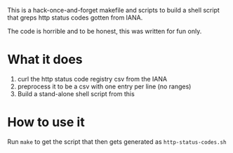 This is a hack-once-and-forget makefile and scripts to build a shell script that greps http status codes gotten from IANA.

The code is horrible and to be honest, this was written for fun only.

# What it does
1. curl the http status code registry csv from the IANA
2. preprocess it to be a csv with one entry per line (no ranges)
3. Build a stand-alone shell script from this

# How to use it
Run `make` to get the script that then gets generated as `http-status-codes.sh`

